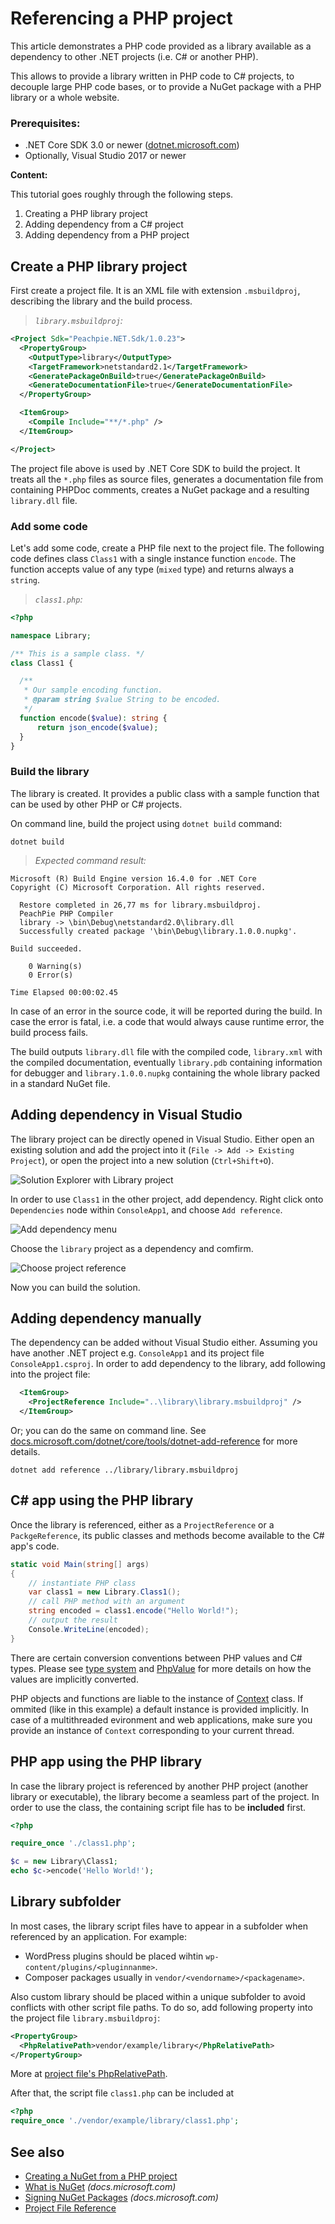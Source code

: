 # Referencing a PHP project

This article demonstrates a PHP code provided as a library available as a dependency to other .NET projects (i.e. C# or another PHP).

This allows to provide a library written in PHP code to C# projects, to decouple large PHP code bases, or to provide a NuGet package with a PHP library or a whole website.

### Prerequisites:

- .NET Core SDK 3.0 or newer ([dotnet.microsoft.com](https://dotnet.microsoft.com/download))
- Optionally, Visual Studio 2017 or newer

**Content:**

This tutorial goes roughly through the following steps.

1. Creating a PHP library project
2. Adding dependency from a C# project
3. Adding dependency from a PHP project

## Create a PHP library project

First create a project file. It is an XML file with extension `.msbuildproj`, describing the library and the build process. 

> *`library.msbuildproj`:*

```xml
<Project Sdk="Peachpie.NET.Sdk/1.0.23">
  <PropertyGroup>
    <OutputType>library</OutputType>
    <TargetFramework>netstandard2.1</TargetFramework>
    <GeneratePackageOnBuild>true</GeneratePackageOnBuild>
    <GenerateDocumentationFile>true</GenerateDocumentationFile>
  </PropertyGroup>

  <ItemGroup>
    <Compile Include="**/*.php" />
  </ItemGroup>

</Project>
```

The project file above is used by .NET Core SDK to build the project. It treats all the `*.php` files as source files, generates a documentation file from containing PHPDoc comments, creates a NuGet package and a resulting `library.dll` file.

### Add some code

Let's add some code, create a PHP file next to the project file. The following code defines class `Class1` with a single instance function `encode`. The function accepts value of any type (`mixed` type) and returns always a `string`.

> *`class1.php`:*

```php
<?php

namespace Library;

/** This is a sample class. */
class Class1 {

  /**
   * Our sample encoding function.
   * @param string $value String to be encoded.
   */
  function encode($value): string {
      return json_encode($value);
  }
}
```

### Build the library

The library is created. It provides a public class with a sample function that can be used by other PHP or C# projects.

On command line, build the project using `dotnet build` command:

```shell
dotnet build
```

> *Expected command result:*

```shell
Microsoft (R) Build Engine version 16.4.0 for .NET Core
Copyright (C) Microsoft Corporation. All rights reserved.        

  Restore completed in 26,77 ms for library.msbuildproj.
  PeachPie PHP Compiler
  library -> \bin\Debug\netstandard2.0\library.dll
  Successfully created package '\bin\Debug\library.1.0.0.nupkg'.

Build succeeded.

    0 Warning(s)
    0 Error(s)

Time Elapsed 00:00:02.45
```

In case of an error in the source code, it will be reported during the build. In case the error is fatal, i.e. a code that would always cause runtime error, the build process fails.

The build outputs `library.dll` file with the compiled code, `library.xml` with the compiled documentation, eventually `library.pdb` containing information for debugger and `library.1.0.0.nupkg` containing the whole library packed in a standard NuGet file.

## Adding dependency in Visual Studio

The library project can be directly opened in Visual Studio. Either open an existing solution and add the project into it (`File -> Add -> Existing Project`), or open the project into a new solution (`Ctrl+Shift+O`).

![Solution Explorer with Library project](/img/vs-solution-library.png)

In order to use `Class1` in the other project, add dependency. Right click onto `Dependencies` node within `ConsoleApp1`, and choose `Add reference`.

![Add dependency menu](/img/vs-add-dependency-menu.png)

Choose the `library` project as a dependency and comfirm.

![Choose project reference](/img/vs-choose-reference.png)

Now you can build the solution.

## Adding dependency manually

The dependency can be added without Visual Studio either. Assuming you have another .NET project e.g. `ConsoleApp1` and its project file `ConsoleApp1.csproj`. In order to add dependency to the library, add following into the project file:

```xml
  <ItemGroup>
    <ProjectReference Include="..\library\library.msbuildproj" />
  </ItemGroup>
```

Or; you can do the same on command line. See [docs.microsoft.com/dotnet/core/tools/dotnet-add-reference](https://docs.microsoft.com/en-us/dotnet/core/tools/dotnet-add-reference) for more details.

```shell
dotnet add reference ../library/library.msbuildproj
```

## C# app using the PHP library

Once the library is referenced, either as a `ProjectReference` or a `PackgeReference`, its public classes and methods become available to the C# app's code.

```c#
static void Main(string[] args)
{
    // instantiate PHP class
    var class1 = new Library.Class1();
    // call PHP method with an argument
    string encoded = class1.encode("Hello World!");
    // output the result
    Console.WriteLine(encoded);
}
```

There are certain conversion conventions between PHP values and C# types. Please see [type system](/net/type-system) and [PhpValue](/api/ref/phpvalue) for more details on how the values are implicitly converted.

PHP objects and functions are liable to the instance of [Context](/net/ref/context) class. If ommited (like in this example) a default instance is provided implicitly. In case of a multithreaded evironment and web applications, make sure you provide an instance of `Context` corresponding to your current thread.

## PHP app using the PHP library

In case the library project is referenced by another PHP project (another library or executable), the library become a seamless part of the project. In order to use the class, the containing script file has to be **included** first.

```php
<?php

require_once './class1.php';

$c = new Library\Class1;
echo $c->encode('Hello World!');

```

## Library subfolder

In most cases, the library script files have to appear in a subfolder when referenced by an application. For example:

- WordPress plugins should be placed wihtin `wp-content/plugins/<pluginnanme>`.
- Composer packages usually in `vendor/<vendorname>/<packagename>`.

Also custom library should be placed within a unique subfolder to avoid conflicts with other script file paths. To do so, add following property into the project file `library.msbuildproj`:

```xml
<PropertyGroup>
  <PhpRelativePath>vendor/example/library</PhpRelativePath>
</PropertyGroup>
```

More at [project file's PhpRelativePath](../php/msbuild/#phprelativepath).

After that, the script file `class1.php` can be included at

```php
<?php
require_once './vendor/example/library/class1.php';
```

## See also

- [Creating a NuGet from a PHP project](create-nuget)
- [What is NuGet](https://docs.microsoft.com/en-us/nuget/what-is-nuget) *(docs.microsoft.com)*
- [Signing NuGet Packages](https://docs.microsoft.com/en-us/nuget/create-packages/sign-a-package) *(docs.microsoft.com)*
- [Project File Reference](../php/msbuild)
